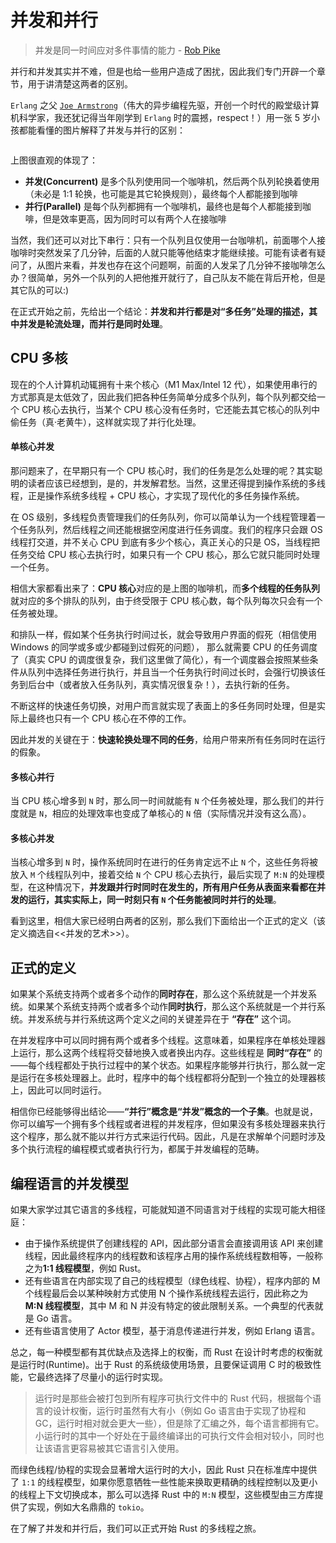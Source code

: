 # 并发和并行

> 并发是同一时间应对多件事情的能力 - [Rob Pike](https://en.wikipedia.org/wiki/Rob_Pike)

并行和并发其实并不难，但是也给一些用户造成了困扰，因此我们专门开辟一个章节，用于讲清楚这两者的区别。

`Erlang` 之父 [`Joe Armstrong`](<https://en.wikipedia.org/wiki/Joe_Armstrong_(programmer)>)（伟大的异步编程先驱，开创一个时代的殿堂级计算机科学家，我还犹记得当年刚学到 `Erlang` 时的震撼，respect！）用一张 5 岁小孩都能看懂的图片解释了并发与并行的区别：

<img alt="" src="https://pic1.zhimg.com/80/f37dd89173715d0e21546ea171c8a915_1440w.png" class="center"  />

上图很直观的体现了：

- **并发(Concurrent)** 是多个队列使用同一个咖啡机，然后两个队列轮换着使用（未必是 1:1 轮换，也可能是其它轮换规则），最终每个人都能接到咖啡
- **并行(Parallel)** 是每个队列都拥有一个咖啡机，最终也是每个人都能接到咖啡，但是效率更高，因为同时可以有两个人在接咖啡

当然，我们还可以对比下串行：只有一个队列且仅使用一台咖啡机，前面哪个人接咖啡时突然发呆了几分钟，后面的人就只能等他结束才能继续接。可能有读者有疑问了，从图片来看，并发也存在这个问题啊，前面的人发呆了几分钟不接咖啡怎么办？很简单，另外一个队列的人把他推开就行了，自己队友不能在背后开枪，但是其它队的可以:)

在正式开始之前，先给出一个结论：**并发和并行都是对“多任务”处理的描述，其中并发是轮流处理，而并行是同时处理**。

## CPU 多核

现在的个人计算机动辄拥有十来个核心（M1 Max/Intel 12 代），如果使用串行的方式那真是太低效了，因此我们把各种任务简单分成多个队列，每个队列都交给一个 CPU 核心去执行，当某个 CPU 核心没有任务时，它还能去其它核心的队列中偷任务（真·老黄牛），这样就实现了并行化处理。

#### 单核心并发

那问题来了，在早期只有一个 CPU 核心时，我们的任务是怎么处理的呢？其实聪明的读者应该已经想到，是的，并发解君愁。当然，这里还得提到操作系统的多线程，正是操作系统多线程 + CPU 核心，才实现了现代化的多任务操作系统。

在 OS 级别，多线程负责管理我们的任务队列，你可以简单认为一个线程管理着一个任务队列，然后线程之间还能根据空闲度进行任务调度。我们的程序只会跟 OS 线程打交道，并不关心 CPU 到底有多少个核心，真正关心的只是 OS，当线程把任务交给 CPU 核心去执行时，如果只有一个 CPU 核心，那么它就只能同时处理一个任务。

相信大家都看出来了：**CPU 核心**对应的是上图的咖啡机，而**多个线程的任务队列**就对应的多个排队的队列，由于终受限于 CPU 核心数，每个队列每次只会有一个任务被处理。

和排队一样，假如某个任务执行时间过长，就会导致用户界面的假死（相信使用 Windows 的同学或多或少都碰到过假死的问题）， 那么就需要 CPU 的任务调度了（真实 CPU 的调度很复杂，我们这里做了简化），有一个调度器会按照某些条件从队列中选择任务进行执行，并且当一个任务执行时间过长时，会强行切换该任务到后台中（或者放入任务队列，真实情况很复杂！），去执行新的任务。

不断这样的快速任务切换，对用户而言就实现了表面上的多任务同时处理，但是实际上最终也只有一个 CPU 核心在不停的工作。

因此并发的关键在于：**快速轮换处理不同的任务**，给用户带来所有任务同时在运行的假象。

#### 多核心并行

当 CPU 核心增多到 `N` 时，那么同一时间就能有 `N` 个任务被处理，那么我们的并行度就是 `N`，相应的处理效率也变成了单核心的 `N` 倍（实际情况并没有这么高）。

#### 多核心并发

当核心增多到 `N` 时，操作系统同时在进行的任务肯定远不止 `N` 个，这些任务将被放入 `M` 个线程队列中，接着交给 `N` 个 CPU 核心去执行，最后实现了 `M:N` 的处理模型，在这种情况下，**并发跟并行时同时在发生的，所有用户任务从表面来看都在并发的运行，其实实际上，同一时刻只有 `N` 个任务能被同时并行的处理**。

看到这里，相信大家已经明白两者的区别，那么我们下面给出一个正式的定义（该定义摘选自<<并发的艺术>>）。

## 正式的定义

如果某个系统支持两个或者多个动作的**同时存在**，那么这个系统就是一个并发系统。如果某个系统支持两个或者多个动作**同时执行**，那么这个系统就是一个并行系统。并发系统与并行系统这两个定义之间的关键差异在于 **“存在”** 这个词。

在并发程序中可以同时拥有两个或者多个线程。这意味着，如果程序在单核处理器上运行，那么这两个线程将交替地换入或者换出内存。这些线程是 **同时“存在”** 的——每个线程都处于执行过程中的某个状态。如果程序能够并行执行，那么就一定是运行在多核处理器上。此时，程序中的每个线程都将分配到一个独立的处理器核上，因此可以同时运行。

相信你已经能够得出结论——**“并行”概念是“并发”概念的一个子集**。也就是说，你可以编写一个拥有多个线程或者进程的并发程序，但如果没有多核处理器来执行这个程序，那么就不能以并行方式来运行代码。因此，凡是在求解单个问题时涉及多个执行流程的编程模式或者执行行为，都属于并发编程的范畴。

## 编程语言的并发模型

如果大家学过其它语言的多线程，可能就知道不同语言对于线程的实现可能大相径庭：

- 由于操作系统提供了创建线程的 API，因此部分语言会直接调用该 API 来创建线程，因此最终程序内的线程数和该程序占用的操作系统线程数相等，一般称之为**1:1 线程模型**，例如 Rust。
- 还有些语言在内部实现了自己的线程模型（绿色线程、协程），程序内部的 M 个线程最后会以某种映射方式使用 N 个操作系统线程去运行，因此称之为**M:N 线程模型**，其中 M 和 N 并没有特定的彼此限制关系。一个典型的代表就是 Go 语言。
- 还有些语言使用了 Actor 模型，基于消息传递进行并发，例如 Erlang 语言。

总之，每一种模型都有其优缺点及选择上的权衡，而 Rust 在设计时考虑的权衡就是运行时(Runtime)。出于 Rust 的系统级使用场景，且要保证调用 C 时的极致性能，它最终选择了尽量小的运行时实现。

> 运行时是那些会被打包到所有程序可执行文件中的 Rust 代码，根据每个语言的设计权衡，运行时虽然有大有小（例如 Go 语言由于实现了协程和 GC，运行时相对就会更大一些），但是除了汇编之外，每个语言都拥有它。小运行时的其中一个好处在于最终编译出的可执行文件会相对较小，同时也让该语言更容易被其它语言引入使用。

而绿色线程/协程的实现会显著增大运行时的大小，因此 Rust 只在标准库中提供了 `1:1` 的线程模型，如果你愿意牺牲一些性能来换取更精确的线程控制以及更小的线程上下文切换成本，那么可以选择 Rust 中的 `M:N` 模型，这些模型由三方库提供了实现，例如大名鼎鼎的 `tokio`。

在了解了并发和并行后，我们可以正式开始 Rust 的多线程之旅。
